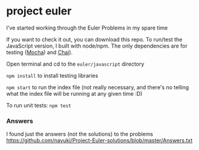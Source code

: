 # project euler
I've started working through the Euler Problems in my spare time

If you want to check it out, you can download this repo.
To run/test the JavaScript version, I built with node/npm.  The only dependencies are for testing ([Mocha](https://mochajs.org)) and [Chai](https://chaijs.com)).

Open terminal and cd to the `euler/javascript` directory

`npm install` to install testing libraries

`npm start` to run the index file (not really necessary, and there's no telling what the index file will be running at any given time :D)

To run unit tests:
`npm test`


### Answers
I found just the answers (not the solutions) to the problems
https://github.com/nayuki/Project-Euler-solutions/blob/master/Answers.txt
